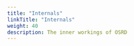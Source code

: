 ```yaml
---
title: "Internals"
linkTitle: "Internals"
weight: 40
description: The inner workings of OSRD
---
```


